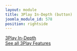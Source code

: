 ```yaml
---
layout: module
title: 3Play In-Depth (button)
joomla_module_id: 578
position: rightside
---
```

<a href="/3play-features-in-depth">
<div class="marketo-btn marketo-button rounded2 blue"><span style="font-size: 14px;">3Play In-Depth</span><br /> See all 3Play Features</div>
</a>
